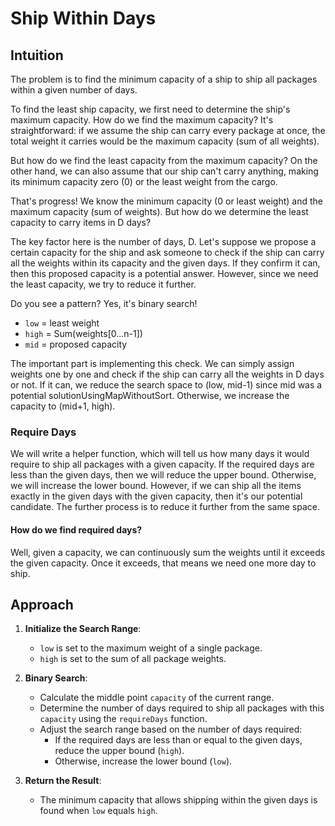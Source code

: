 # Ship Within Days

## Intuition
The problem is to find the minimum capacity of a ship to ship all packages within a given number of days.

To find the least ship capacity, we first need to determine the ship's maximum capacity. How do we find the maximum capacity? It's straightforward: if we assume the ship can carry every package at once, the total weight it carries would be the maximum capacity (sum of all weights).

But how do we find the least capacity from the maximum capacity? On the other hand, we can also assume that our ship can't carry anything, making its minimum capacity zero (0) or the least weight from the cargo.

That's progress! We know the minimum capacity (0 or least weight) and the maximum capacity (sum of weights). But how do we determine the least capacity to carry items in D days?

The key factor here is the number of days, D. Let's suppose we propose a certain capacity for the ship and ask someone to check if the ship can carry all the weights within its capacity and the given days. If they confirm it can, then this proposed capacity is a potential answer. However, since we need the least capacity, we try to reduce it further.

Do you see a pattern? Yes, it's binary search!

- `low` = least weight
- `high` = Sum(weights[0...n-1])
- `mid` = proposed capacity

The important part is implementing this check. We can simply assign weights one by one and check if the ship can carry all the weights in D days or not. If it can, we reduce the search space to (low, mid-1) since mid was a potential solutionUsingMapWithoutSort. Otherwise, we increase the capacity to (mid+1, high).

### Require Days
We will write a helper function, which will tell us how many days it would require to ship all packages with a given capacity. If the required days are less than the given days, then we will reduce the upper bound. Otherwise, we will increase the lower bound. However, if we can ship all the items exactly in the given days with the given capacity, then it's our potential candidate. The further process is to reduce it further from the same space.

#### How do we find required days?
Well, given a capacity, we can continuously sum the weights until it exceeds the given capacity. Once it exceeds, that means we need one more day to ship.

## Approach
1. **Initialize the Search Range**:
    - `low` is set to the maximum weight of a single package.
    - `high` is set to the sum of all package weights.

2. **Binary Search**:
    - Calculate the middle point `capacity` of the current range.
    - Determine the number of days required to ship all packages with this `capacity` using the `requireDays` function.
    - Adjust the search range based on the number of days required:
        - If the required days are less than or equal to the given days, reduce the upper bound (`high`).
        - Otherwise, increase the lower bound (`low`).

3. **Return the Result**:
    - The minimum capacity that allows shipping within the given days is found when `low` equals `high`.
